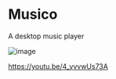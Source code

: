 # Musico
A desktop music player



![image](https://user-images.githubusercontent.com/42718253/170849667-5c2931f1-ab05-4b2a-9ebd-571f12f0ff5d.png)



https://youtu.be/4_yvvwUs73A
